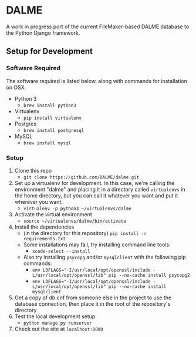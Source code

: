 # DALME

A work in progress port of the current FileMaker-based DALME database to the Python Django framework.

## Setup for Development

### Software Required

The software required is listed below, along with commands for installation on OSX.

- Python 3
  - `brew install python3`
- Virtualenv
  - `pip install virtualenv`
- Postgres
    - `brew install postgresql`
- MySQL
    - `brew install mysql`

### Setup

1. Clone this repo
    - `git clone https://github.com/DALME/dalme.git`
2. Set up a virtualenv for development. In this case, we're calling the environment "dalme" and placing it in a directory called `virtualenvs` in the home directory, but you can call it whatever you want and put it wherever you want.
    - `virtualenv -p python3 ~/virtualenvs/dalme`
4. Activate the virtual environment
    - `source ~/virtualenvs/dalme/bin/activate`
3. Install the dependencies
    - (in the directory for this repository) `pip install -r requirements.txt`
    - Some installations may fail, try installing command line tools:
        - `xcode-select --install`
    - Also try installing `psycopg` and/or `mysqlclient` with the following pip commands:
        - `env LDFLAGS="-I/usr/local/opt/openssl/include -L/usr/local/opt/openssl/lib" pip --no-cache install psycopg2`
        - `env LDFLAGS="-I/usr/local/opt/openssl/include -L/usr/local/opt/openssl/lib" pip --no-cache install mysqlclient`
4. Get a copy of db.cnf from someone else in the project to use the database connection, then place it in the root of the repository's directory
5. Test the local development setup
    - `python manage.py runserver`
6. Check out the site at `localhost:8000`
